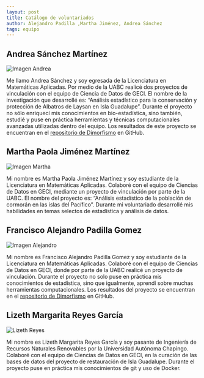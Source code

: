```yaml
---
layout: post
title: Catálogo de voluntariados
author: Alejandro Padilla ,Martha Jiménez, Andrea Sánchez
tags: equipo
---
```


## Andrea Sánchez Martínez
![Imagen Andrea](https://www.gravatar.com/avatar/4ef11372a9af32065fd2893c32e93f1e?s=150)

Me llamo Andrea Sánchez y soy egresada de la Licenciatura en Matemáticas Aplicadas. Por medio de la
UABC realicé dos proyectos de vinculación con el equipo de Ciencia de Datos de GECI. El nombre de la
investigación que desarrollé es: “Análisis estadístico para la conservación y protección de Albatros
de Laysan en Isla Guadalupe”. Durante el proyecto no sólo enriquecí mis conocimientos en
bio-estadística, sino también, estudié y puse en práctica herramientas y técnicas computacionales
avanzadas utilizadas dentro del equipo. Los resultados de este proyecto se encuentran en el
[repositorio de Dimorfismo](https://github.com/IslasGECI/dimorfismo) en GitHub.

## Martha Paola Jiménez Martínez
![Imagen Martha](https://www.gravatar.com/avatar/c1c4f3ec6f19a0ee62ba529f5daaade0?s=150)

Mi nombre es Martha Paola Jiménez Martínez y soy estudiante de la Licenciatura en Matemáticas
Aplicadas. Colaboré con el equipo de Ciencias de Datos en GECI, mediante un proyecto de vinculación
por parte de la UABC. El nombre del proyecto es:  “Análisis estadístico de la población de cormorán
en las islas del Pacífico”. Durante mi voluntariado desarrollé mis habilidades en temas selectos de
estadística y análisis de datos.

## Francisco Alejandro Padilla Gomez
![Imagen Alejandro](https://s.gravatar.com/avatar/4bac14a92ea7d870a9c568879448444d?s=150)

Mi nombre es Francisco Alejandro Padilla Gomez y soy estudiante de la Licenciatura en Matemáticas
Aplicadas. Colaboré con el equipo de Ciencias de Datos en GECI, donde por parte de la UABC realicé
un proyecto de vinculación. Durante el proyecto no solo puse en práctica mis conocimientos de
estadística, sino que igualmente, aprendí sobre muchas herramientas computacionales. Los resultados
del proyecto se encuentran en el [repositorio de
Dimorfismo](https://github.com/IslasGECI/dimorfismo) en GitHub.

## Lizeth Margarita Reyes García
![Lizeth Reyes](https://s.gravatar.com/avatar/19bb6b6f2b6483346a4e0c1a1110b68b?s=150)

Mi nombre es Lizeth Margarita Reyes García y soy pasante de Ingeniería de Recursos Naturales 
Renovables por la Universidad Autónoma Chapingo. Colaboré con el equipo de Ciencias de Datos en 
GECI, en la curación de las bases de datos del proyecto de restauración de Isla 
Guadalupe. Durante el proyecto puse en práctica mis conocimientos de git y uso de Docker. 